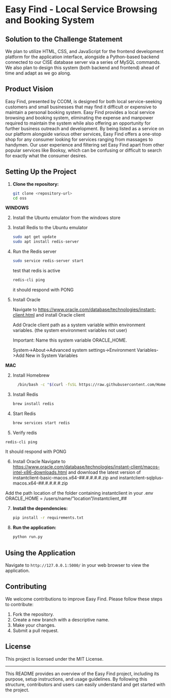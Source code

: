 # Easy Find - Local Service Browsing and Booking System

## Solution to the Challenge Statement

We plan to utilize HTML, CSS, and JavaScript for the frontend development platform for the application interface, alongside a Python-based backend connected to our CISE database server via a series of MySQL commands. We also plan to design this system (both backend and frontend) ahead of time and adapt as we go along.

## Product Vision

Easy Find, presented by CCOM, is designed for both local service-seeking customers and small businesses that may find it difficult or expensive to maintain a personal booking system. Easy Find provides a local service browsing and booking system, eliminating the expense and manpower required to maintain the system while also offering an opportunity for further business outreach and development. By being listed as a service on our platform alongside various other services, Easy Find offers a one-stop shop for any consumer looking for services ranging from massages to handymen. Our user experience and filtering set Easy Find apart from other popular services like Booksy, which can be confusing or difficult to search for exactly what the consumer desires.

## Setting Up the Project

1. **Clone the repository:**
    ```sh
    git clone <repository-url>
    cd oss
    ```

**WINDOWS**

2. Install the Ubuntu emulator from the windows store

3. Install Redis to the Ubuntu emulator

    ```sh
    sudo apt get update
    sudo apt install redis-server
    ```
4. Run the Redis server

   ```sh
   sudo service redis-server start
   ```
   test that redis is active
   ```sh
   redis-cli ping
   ```
   it should respond with PONG

5. Install Oracle
   
   Navigate to https://www.oracle.com/database/technologies/instant-client.html and install Oracle client

   Add Oracle client path as a system variable within environment variables.
   (the system environment variables not user)
   
   Important: Name this system variable ORACLE_HOME.
   
   System->About->Advanced system settings->Environment Variables->Add New in System Variables

**MAC**

2. Install Homebrew
   ```sh
     /bin/bash -c "$(curl -fsSL https://raw.githubusercontent.com/Homebrew/install/HEAD/install.sh)"
   ```
3. Install Redis
   ```sh
   brew install redis
   ```
4. Start Redis
   ```sh
   brew services start redis
   ```
5. Verify redis
  ```sh
redis-cli ping
```
It should respond with PONG

6. Install Oracle
Navigate to https://www.oracle.com/database/technologies/instant-client/macos-intel-x86-downloads.html and download the latest version of instantclient-basic-macos.x64-##.#.#.#.#.zip and instantclient-sqlplus-macos.x64-##.#.#.#.#.zip

Add the path location of the folder containing instantclient in your .env
	    ORACLE_HOME = /users/name/”location”/instantclient_##


7. **Install the dependencies:**
    ```sh
    pip install -r requirements.txt
    ```

8. **Run the application:**
    ```sh
    python run.py
    ```

## Using the Application

Navigate to `http://127.0.0.1:5000/` in your web browser to view the application.

## Contributing

We welcome contributions to improve Easy Find. Please follow these steps to contribute:

1. Fork the repository.
2. Create a new branch with a descriptive name.
3. Make your changes.
4. Submit a pull request.

## License

This project is licensed under the MIT License.

---

This README provides an overview of the Easy Find project, including its purpose, setup instructions, and usage guidelines. By following this structure, contributors and users can easily understand and get started with the project.
